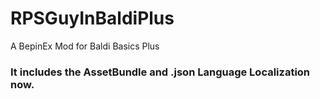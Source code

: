 # RPSGuyInBaldiPlus
A BepinEx Mod for Baldi Basics Plus
### It includes the AssetBundle and .json Language Localization now.
